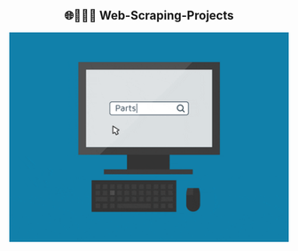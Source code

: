# 
<h2 align="center"> 🌐👨🏻‍💻 Web-Scraping-Projects </h2>
<p align="center">
  <img src="https://github.com/EljayiYassir/GIF-IMG-File/blob/0cad828e34f2783657519cd55c785c0d57fd30da/GIF/web_scraping.gif" width="750" />
</p>


